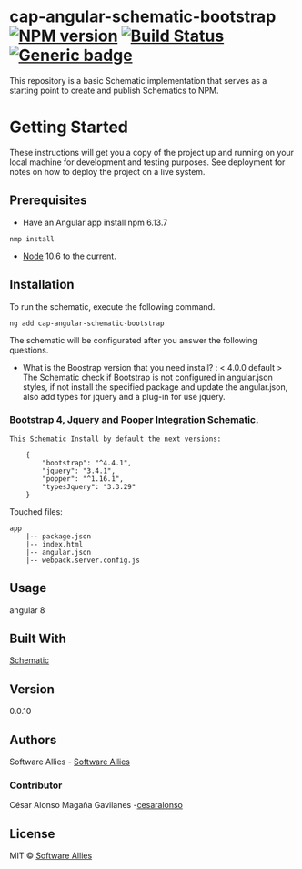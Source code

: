 # cap-angular-schematic-bootstrap  [![NPM version](https://badge.fury.io/js/CAP.svg)](https://npmjs.org/package/CAP) [![Build Status](https://travis-ci.org/Elena%20M.%20Sarabia/CAP.svg?branch=master)](https://travis-ci.org/Elena%20M.%20Sarabia/CAP) [![Generic badge](https://img.shields.io/badge/CAP-Active-<COLOR>.svg)](https://shields.io/)
 This repository is a basic Schematic implementation that serves as a starting point to create and publish Schematics to NPM. 
 
# Getting Started
 These instructions will get you a copy of the project up and running on your local machine for development and testing purposes. See deployment for notes on how to deploy the project on a live system.

## Prerequisites
* Have an Angular app 
install  npm 6.13.7 
```	
nmp install 
```
* [Node](https://nodejs.org/en/download/current) 10.6 to the current. 


## Installation
To run the schematic, execute the following command.
```
ng add cap-angular-schematic-bootstrap 
```


The schematic will be configurated after you answer the following questions.

* What is the Boostrap version that you need install? : < 4.0.0 default >
​
The Schematic check if Bootstrap is not configured in angular.json styles, if not install the specified package and update the angular.json, also add types for jquery and a plug-in for use jquery.



### Bootstrap 4, Jquery and Pooper Integration Schematic.

```
This Schematic Install by default the next versions: 

    {
        "bootstrap": "^4.4.1",
        "jquery": "3.4.1",
        "popper": "^1.16.1",
        "typesJquery": "3.3.29"
    }
```



Touched files:

```
app
    |-- package.json
    |-- index.html
	|-- angular.json
	|-- webpack.server.config.js
```

## Usage
angular 8

## Built With
[Schematic](https://www.schematics.com/)

## Version 
0.0.10

## Authors
Software Allies - [Software Allies](https://github.com/software-allies)
​
### Contributor 
César Alonso Magaña Gavilanes -[cesaralonso](https://github.com/cesaralonso)

## License
MIT © [Software Allies](https://github.com/software-allies/cap-angular-schematic-bootstrap)